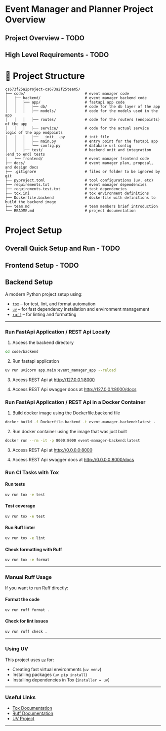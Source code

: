 # Event Manager and Planner Project Overview

## Project Overview - TODO

## High Level Requirements - TODO

# 📁 Project Structure
```
cs673f25a2project-cs673a2f25team5/
├── code/                           # event manager code
│   ├── backend/                    # event manager backend code
│   │   ├── app/                    # fastapi app code
│   │   │   ├── db/                 # code for the db layer of the app
│   │   │   ├── models/             # code for the models used in the app
│   │   │   ├── routes/             # code for the routers (endpoints) of the app
│   │   │   ├── service/            # code for the actual service logic of the app endpoints
│   │   │   ├── __init__.py         # init file
│   │   │   ├── main.py             # entry point for the fastapi app
│   │   │   └── config.py           # database url config
│   │   ├── test/                   # backend unit and integration (end to end) tests
│   └── frontend/                   # event manager frontend code
├── docs/                           # event manager plan, proposal, and design docs
├── .gitignore                      # files or folder to be ignored by git
├── pyproject.toml                  # tool configurations (uv, etc)
├── requirements.txt                # event manager dependencies
├── requirements-test.txt           # test dependencies
├── tox.ini                         # tox environment definitions
├── Dockerfile.backend              # dockerfile with definitions to build the backend image
├── team.md                         # team members brief introduction
└── README.md                       # project documentation
```

# Project Setup

## Overall Quick Setup and Run - TODO

## Frontend Setup - TODO

## Backend Setup

A modern Python project setup using:
- [`tox`](https://tox.readthedocs.io/) – for test, lint, and format automation
- [`uv`](https://github.com/astral-sh/uv) – for fast dependency installation and environment management
- [`ruff`](https://docs.astral.sh/ruff/) – for linting and formatting
---

### Run FastApi Application / REST Api Locally

1. Access the backend directory
```bash
cd code/backend
```

2. Run fastapi application
```bash
uv run uvicorn app.main:event_manager_app --reload
```

3. Access REST Api at http://127.0.0.1:8000

4. Access REST Api swagger docs at http://127.0.0.1:8000/docs


### Run FastApi Application / REST Api in a Docker Container

1. Build docker image using the Dockerfile.backend file
```bash
docker build -f Dockerfile.backend -t event-manager-backend:latest .
```

2. Run docker container using the image that was just built
```bash
docker run --rm -it -p 8000:8000 event-manager-backend:latest
```

3. Access REST Api at http://0.0.0.0:8000

4. Access REST Api swagger docs at http://0.0.0.0:8000/docs

### Run CI Tasks with Tox
#### Run tests
```bash
uv run tox -e test
```

#### Test coverage
```bash
uv run tox -e test
```

#### Run Ruff linter
```bash
uv run tox -e lint
```

#### Check formatting with Ruff
```bash
uv run tox -e format
```
---

### Manual Ruff Usage
If you want to run Ruff directly:

#### Format the code
```bash
uv run ruff format .
```

#### Check for lint issues
```bash
uv run ruff check .
```
---

### Using UV
This project uses [`uv`](https://github.com/astral-sh/uv) for:
- Creating fast virtual environments (`uv venv`)
- Installing packages (`uv pip install`)
- Installing dependencies in Tox (`installer = uv`)
---

### Useful Links
- [Tox Documentation](https://tox.readthedocs.io/)
- [Ruff Documentation](https://docs.astral.sh/ruff/)
- [UV Project](https://github.com/astral-sh/uv)
---
